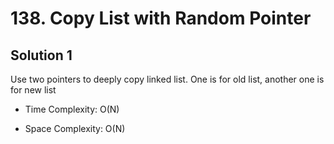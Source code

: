 # 138. Copy List with Random Pointer

## Solution 1

Use two pointers to deeply copy linked list. One is for old list, another one is for new list

* Time Complexity: O(N)

* Space Complexity: O(N)
